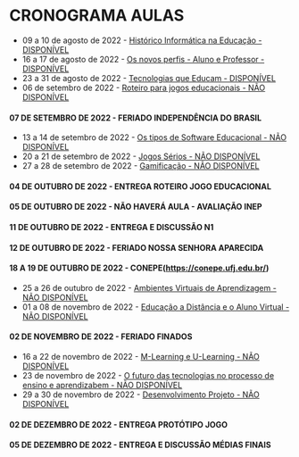 # CRONOGRAMA AULAS
- 09 a 10 de agosto de 2022 - [Histórico Informática na Educação - DISPONÍVEL](aula01.md)
- 16 a 17 de agosto de 2022 - [Os novos perfis - Aluno e Professor - DISPONÍVEL](aula02.md)
- 23 a 31 de agosto de 2022 - [Tecnologias que Educam - DISPONÍVEL](aula03.md)
- 06 de setembro de 2022 - [Roteiro para jogos educacionais - NÃO DISPONÍVEL]()
#### 07 DE SETEMBRO DE 2022 - FERIADO INDEPENDÊNCIA DO BRASIL
- 13 a 14 de setembro de 2022 - [Os tipos de Software Educacional - NÃO DISPONÍVEL]()
- 20 a 21 de setembro de 2022 - [Jogos Sérios - NÃO DISPONÍVEL]()
- 27 a 28 de setembro de 2022 - [Gamificação - NÃO DISPONÍVEL]()
#### 04 DE OUTUBRO DE 2022 - ENTREGA ROTEIRO JOGO EDUCACIONAL
#### 05 DE OUTUBRO DE 2022 - NÃO HAVERÁ AULA - AVALIAÇÃO INEP
#### 11 DE OUTUBRO DE 2022 - ENTREGA E DISCUSSÃO N1
#### 12 DE OUTUBRO DE 2022 - FERIADO NOSSA SENHORA APARECIDA
#### 18 A 19 DE OUTUBRO DE 2022 - CONEPE(https://conepe.ufj.edu.br/)
- 25 a 26 de outubro de 2022 - [Ambientes Virtuais de Aprendizagem - NÃO DISPONÍVEL]()
- 01 a 08 de novembro de 2022 - [Educação a Distância e o Aluno Virtual - NÃO DISPONÍVEL]()
#### 02 DE NOVEMBRO DE 2022 - FERIADO FINADOS
- 16 a 22 de novembro de 2022 - [M-Learning e U-Learning - NÃO DISPONÍVEL]()
- 23 de novembro de 2022 - [O futuro das tecnologias no processo de ensino e aprendizabem - NÃO DISPONÍVEL]()
- 29 a 30 de novembro de 2022 - [Desenvolvimento Projeto - NÃO DISPONÍVEL]()
#### 02 DE DEZEMBRO DE 2022 - ENTREGA PROTÓTIPO JOGO
#### 05 DE DEZEMBRO DE 2022 - ENTREGA E DISCUSSÃO MÉDIAS FINAIS
